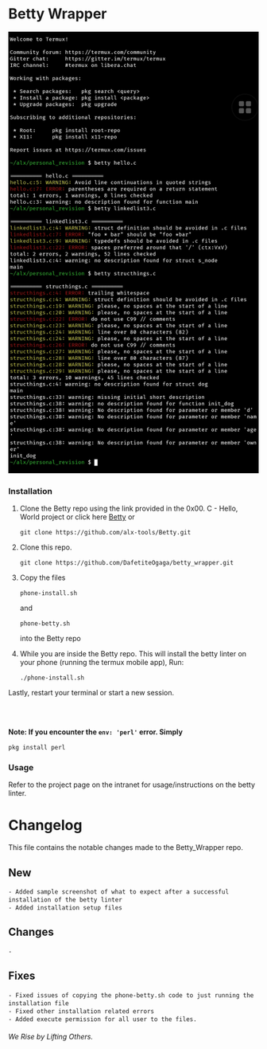 # Betty Wrapper

![Sample Image](SmartSelect_20230819-233756_Termux.jpg)

### Installation

1. Clone the Betty repo using the link provided in the 0x00. C - Hello, World project or click here [Betty](https://github.com/alx-tools/Betty) or
   ```
   git clone https://github.com/alx-tools/Betty.git
   ```


2. Clone this repo. 
   ```
   git clone https://github.com/DafetiteOgaga/betty_wrapper.git
   ```

3. Copy the files
   ```
   phone-install.sh
   ```
   and
   ```
   phone-betty.sh
   ```
   into the Betty repo


4. While you are inside the Betty repo. This will install the betty linter on your phone (running the termux mobile app), Run:
   ```
   ./phone-install.sh
   ```

Lastly, restart your terminal or start a new session.

<br><br>

**Note: If you encounter the `env: 'perl'` error. Simply**
   ```
   pkg install perl
   ```


### Usage

Refer to the project page on the intranet for usage/instructions on the betty linter.


# Changelog
This file contains the notable changes made to the Betty_Wrapper repo.

## New
	- Added sample screenshot of what to expect after a successful installation of the betty linter
	- Added installation setup files


## Changes 
	-

## Fixes
	- Fixed issues of copying the phone-betty.sh code to just running the installation file
	- Fixed other installation related errors
    - Added execute permission for all user to the files.




###### We Rise by Lifting Others.
